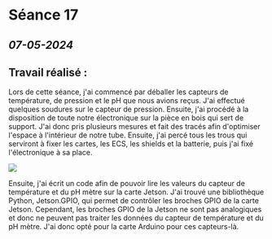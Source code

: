 # **Séance 17**
## *07-05-2024* 
## Travail réalisé : 

Lors de cette séance, j'ai commencé par déballer les capteurs de température, de pression et le pH que nous avions reçus. J'ai effectué quelques soudures sur le capteur de pression. Ensuite, j'ai procédé à la disposition de toute notre électronique sur la pièce en bois qui sert de support. J'ai donc pris plusieurs mesures et fait des tracés afin d'optimiser l'espace à l'intérieur de notre tube. Ensuite, j'ai percé tous les trous qui serviront à fixer les cartes, les ECS, les shields et la batterie, puis j'ai fixé l'électronique à sa place.


![](https://github.com/TibaudoRomain/ProjetAR/blob/main/Reports/Anas/Images/WhatsApp%20Image%202024-05-08%20%C3%A0%2016.44.29_d7d7ad65.jpg?raw=true)


Ensuite, j'ai écrit un code afin de pouvoir lire les valeurs du capteur de température et du pH mètre sur la carte Jetson. J'ai trouvé une bibliothèque Python, Jetson.GPIO, qui permet de contrôler les broches GPIO de la carte Jetson. Cependant, les broches GPIO de la Jetson ne sont pas analogiques et donc ne peuvent pas traiter les données du capteur de température et du pH mètre. J'ai donc opté pour la carte Arduino pour ces capteurs-là.
































































